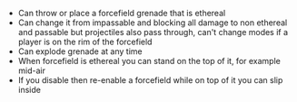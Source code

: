 - Can throw or place a forcefield grenade that is ethereal
- Can change it from impassable and blocking all damage to non ethereal and passable but projectiles also pass through, can't change modes if a player is on the rim of the forcefield
- Can explode grenade at any time
- When forcefield is ethereal you can stand on the top of it, for example mid-air
- If you disable then re-enable a forcefield while on top of it you can slip inside